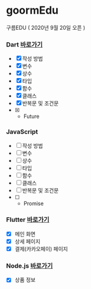 # goormEdu
구름EDU ( 2020년 9월 20일 오픈 )

### Dart [바로가기](https://github.com/doyle-flutter/goormEdu/blob/main/dart.dart)
- [x] 작성 방법
- [x] 변수
- [x] 상수
- [x] 타입
- [x] 함수
- [x] 클래스
- [x] 반복문 및 조건문
- [x] * Future

### JavaScript
- [ ] 작성 방법
- [ ] 변수
- [ ] 상수
- [ ] 타입
- [ ] 함수
- [ ] 클래스
- [ ] 반복문 및 조건문
- [ ] * Promise

### Flutter [바로가기](https://github.com/doyle-flutter/goormEdu/tree/main/flutter)
- [x] 메인 화면
- [x] 상세 페이지
- [x] 결제(카카오페이) 페이지

### Node.js [바로가기](https://github.com/doyle-flutter/goormEdu/blob/main/nodejs/app.js)
- [x] 상품 정보
